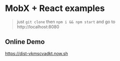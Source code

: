 MobX + React examples
===
> just `git clone` then `npm i && npm start` and go to http://localhost:8080
 
## Online Demo

https://dist-vkmscvadkt.now.sh



